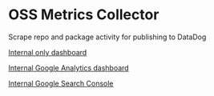 # OSS Metrics Collector

Scrape repo and package activity for publishing to DataDog

[Internal only dashboard](https://app.datadoghq.com/dash/997551/tophat-oss-dashboard?live=true&page=0&is_auto=false&from_ts=1542903790832&to_ts=1543508590832&tile_size=m)

[Internal Google Analytics dashboard](https://analytics.google.com/analytics/web/#/report/visitors-overview/a129741728w189001777p185493557/)

[Internal Google Search Console](https://search.google.com/search-console)

